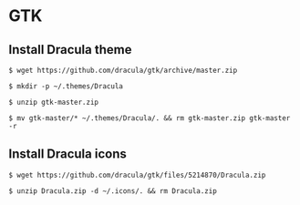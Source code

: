 # GTK

## Install Dracula theme

```shell
$ wget https://github.com/dracula/gtk/archive/master.zip

$ mkdir -p ~/.themes/Dracula

$ unzip gtk-master.zip

$ mv gtk-master/* ~/.themes/Dracula/. && rm gtk-master.zip gtk-master -r
```

## Install Dracula icons

```shell
$ wget https://github.com/dracula/gtk/files/5214870/Dracula.zip

$ unzip Dracula.zip -d ~/.icons/. && rm Dracula.zip
```